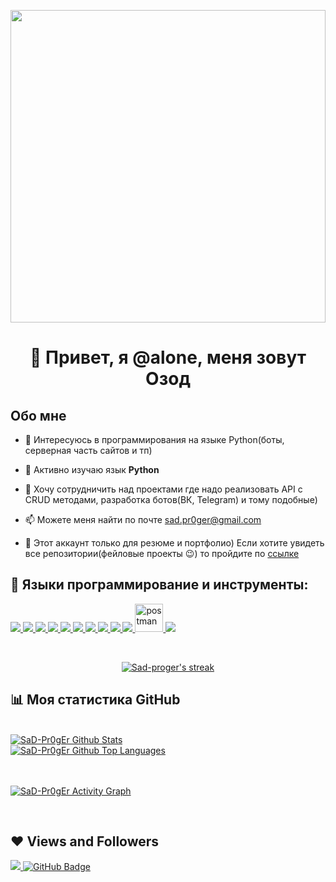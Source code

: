 <a href="#"><img width="100%" height="500px" src="https://i.pinimg.com/originals/33/46/92/334692bc0b661ceb6962376174ee125a.png" height="175px"/></a>

<h1 align="center">👋 Привет, я @alone, меня зовут Озод</h1>


## Обо мне

- 👀 Интересуюсь в программирования на языке Python(боты, серверная часть сайтов и тп)

- 🌱 Активно изучаю язык **Python** 

- 💞️ Хочу сотрудничить над проектами где надо реализовать API c CRUD методами, разработка ботов(ВК, Telegram) и тому подобные)

- 📫 Можете меня найти по почте sad.pr0ger@gmail.com

- 📌 Этот аккаунт только для резюме и портфолио) Если хотите увидеть все репозитории(фейловые проекты :wink:) то пройдите по [ссылке](https://github.com/ozodchik)

## 🚀 Языки программирование и инструменты:

<p align="left">  
    <a href="https://www.python.org" target="_blank"> <img src="https://img.icons8.com/color/48/000000/python.png"/> </a>
    <a href="https://www.w3.org/html/" target="_blank"> <img src="https://img.icons8.com/color/48/000000/django.png"/> </a>
    <a href="https://www.w3.org/html/" target="_blank"> <img src="https://img.icons8.com/cute-clipart/50/000000/flask.png"/> </a>
    <a href="https://www.w3.org/html/" target="_blank"> <img src="https://img.icons8.com/color/48/000000/docker.png"/> </a>
    <a href="https://www.w3.org/html/" target="_blank"> <img src="https://img.icons8.com/color/48/000000/postgresql.png"/> </a>
    <a href="https://www.w3.org/html/" target="_blank"> <img src="https://img.icons8.com/color/48/000000/celery.png"/> </a>
    <a href="https://www.w3.org/html/" target="_blank"> <img src="https://img.icons8.com/color/48/000000/ubuntu.png"/> </a>
    <a href="https://www.w3.org/html/" target="_blank"> <img src="https://img.icons8.com/color/48/000000/html-5.png"/> </a> 
    <a href="https://www.w3schools.com/css/" target="_blank"> <img src="https://img.icons8.com/color/48/000000/css3.png"/> </a> 
    <a href="https://getbootstrap.com" target="_blank"> <img src="https://img.icons8.com/color/48/000000/bootstrap.png"/> </a>   
    <a href="https://postman.com" target="_blank"> <img src="https://www.vectorlogo.zone/logos/getpostman/getpostman-icon.svg" alt="postman" width="45" height="45"/> </a>   
    <a href="https://git-scm.com/" target="_blank"> <img src="https://img.icons8.com/color/48/000000/git.png"/> </a> 
</p>
<br/>

<p align="center">
    <a href="https://github.com/SubhamRaoniar28/github-readme-streak-stats">
        <img title="🔥 Get streak stats for your profile at git.io/streak-stats" alt="Sad-proger's streak" src="https://github-readme-streak-stats.herokuapp.com/?user=SaD-Pr0gEr&theme=black-ice&hide_border=true&stroke=0000&background=060A0CD0"/>
    </a>
</p>

## 📊 Моя статистика GitHub

  <br/>
    <a href="https://github.com/SaD-Pr0gEr/github-readme-stats"><img alt="SaD-Pr0gEr Github Stats" src="https://github-readme-stats.vercel.app/api?username=SaD-Pr0gEr&show_icons=true&count_private=true&theme=tokyonight&hide_border=true" /></a>
    <br/>
  <a href="https://github.com/SaD-Pr0gEr/github-readme-stats"><img alt="SaD-Pr0gEr Github Top Languages" src="https://github-readme-stats.vercel.app/api/top-langs/?username=SaD-Pr0gEr&langs_count=8&count_private=true&layout=compact&theme=chartreuse-dark&hide_border=true" /></a>
  <br/>


<br/>
<br/>

<a href="https://github.com/SaD-Pr0gEr/github-readme-activity-graph"><img alt="SaD-Pr0gEr Activity Graph" src="https://activity-graph.herokuapp.com/graph?username=SaD-Pr0gEr&bg_color=0D1117&color=5BCDEC&line=5BCDEC&point=FFFFFF&hide_border=true" /></a>

<br/>

## ❤ Views and Followers
<a href="https://github.com/Meghna-DAS/github-profile-views-counter">
    <img src="https://komarev.com/ghpvc/?username=SaD-Pr0gEr">
</a>
<a href="https://github.com/SaD-Pr0gEr?tab=followers"><img src="https://img.shields.io/github/followers/SaD-Pr0gEr?label=Followers&style=social" alt="GitHub Badge"></a>


